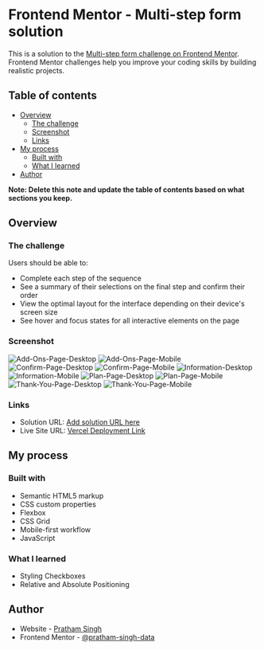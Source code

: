 # Frontend Mentor - Multi-step form solution

This is a solution to the [Multi-step form challenge on Frontend Mentor](https://www.frontendmentor.io/challenges/multistep-form-YVAnSdqQBJ). Frontend Mentor challenges help you improve your coding skills by building realistic projects. 

## Table of contents

- [Overview](#overview)
  - [The challenge](#the-challenge)
  - [Screenshot](#screenshot)
  - [Links](#links)
- [My process](#my-process)
  - [Built with](#built-with)
  - [What I learned](#what-i-learned)
- [Author](#author)

**Note: Delete this note and update the table of contents based on what sections you keep.**

## Overview

### The challenge

Users should be able to:

- Complete each step of the sequence
- See a summary of their selections on the final step and confirm their order
- View the optimal layout for the interface depending on their device's screen size
- See hover and focus states for all interactive elements on the page

### Screenshot

![Add-Ons-Page-Desktop](assets/screenshots/Add-Ons-Page-Desktop.png)
![Add-Ons-Page-Mobile](assets/screenshots/Add-Ons-Page-Mobile.png)
![Confirm-Page-Desktop](assets/screenshots/Confirm-Page-Desktop.png)
![Confirm-Page-Mobile](assets/screenshots/Confirm-Page-Mobile.png)
![Information-Desktop](assets/screenshots/Information-Desktop.png)
![Information-Mobile](assets/screenshots/Information-Mobile.png)
![Plan-Page-Desktop](assets/screenshots/Plan-Page-Desktop.png)
![Plan-Page-Mobile](assets/screenshots/Plan-Page-Mobile.png)
![Thank-You-Page-Desktop](assets/screenshots/Thank-You-Page-Desktop.png)
![Thank-You-Page-Mobile](assets/screenshots/Thank-You-Page-Mobile.png)

### Links

- Solution URL: [Add solution URL here](https://your-solution-url.com)
- Live Site URL: [Vercel Deployment Link](https://frontend-mentor-multi-page-form.vercel.app/)

## My process

### Built with

- Semantic HTML5 markup
- CSS custom properties
- Flexbox
- CSS Grid
- Mobile-first workflow
- JavaScript

### What I learned

* Styling Checkboxes
* Relative and Absolute Positioning

## Author

- Website - [Pratham Singh](www.linkedin.com/in/pratham-singh-software-developer)
- Frontend Mentor - [@pratham-singh-data](https://www.frontendmentor.io/profile/pratham-singh-data)